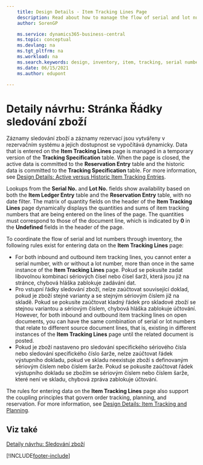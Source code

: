 ```yaml
---
    title: Design Details - Item Tracking Lines Page
    description: Read about how to manage the flow of serial and lot numbers in your inventory using the Item Tracking Lines page.
    author: SorenGP

    ms.service: dynamics365-business-central
    ms.topic: conceptual
    ms.devlang: na
    ms.tgt_pltfrm: na
    ms.workload: na
    ms.search.keywords: design, inventory, item, tracking, serial number, lot number
    ms.date: 06/15/2021
    ms.author: edupont

---
```

# Detaily návrhu: Stránka Řádky sledování zboží
Záznamy sledování zboží a záznamy rezervací jsou vytvářeny v rezervačním systému a jejich dostupnost se vypočítává dynamicky. Data that is entered on the **Item Tracking Lines** page is managed in a temporary version of the **Tracking Specification** table. When the page is closed, the active data is committed to the **Reservation Entry** table and the historic data is committed to the **Tracking Specification** table. For more information, see [Design Details: Active versus Historic Item Tracking Entries](design-details-active-versus-historic-item-tracking-entries.md).

Lookups from the **Serial No.** and **Lot No.** fields show availability based on both the **Item Ledger Entry** table and the **Reservation Entry** table, with no date filter. The matrix of quantity fields on the header of the **Item Tracking Lines** page dynamically displays the quantities and sums of item tracking numbers that are being entered on the lines of the page. The quantities must correspond to those of the document line, which is indicated by **0** in the **Undefined** fields in the header of the page.

To coordinate the flow of serial and lot numbers through inventory, the following rules exist for entering data on the **Item Tracking Lines** page:

* For both inbound and outbound item tracking lines, you cannot enter a serial number, with or without a lot number, more than once in the same instance of the **Item Tracking Lines** page. Pokud se pokusíte zadat libovolnou kombinaci sériových čísel nebo čísel šarží, která jsou již na stránce, chybová hláška zablokuje zadávání dat.
* Pro vstupní řádky sledování zboží, nelze zaúčtovat související doklad, pokud je zboží stejné varianty a se stejným sériovým číslem již na skladě. Pokud se pokusíte zaúčtovat kladný řádek pro skladové zboží se stejnou variantou a sériovým číslem, chybová hláška zablokuje účtování. However, for both inbound and outbound item tracking lines on open documents, you can have the same combination of serial or lot numbers that relate to different source document lines, that is, existing in different instances of the **Item Tracking Lines** page until the related document is posted.
* Pokud je zboží nastaveno pro sledování specifického sériového čísla nebo sledování specifického číslo šarže, nelze zaúčtovat řádek výstupního dokladu, pokud ve skladu neexistuje zboží s definovaným sériovým číslem nebo číslem šarže. Pokud se pokusíte zaúčtovat řádek výstupního dokladu se zbožím se sériovým číslem nebo číslem šarže, které není ve skladu, chybová zpráva zablokuje účtování.

The rules for entering data on the **Item Tracking Lines** page also support the coupling principles that govern order tracking, planning, and reservation. For more information, see [Design Details: Item Tracking and Planning](design-details-item-tracking-and-planning.md).

## Viz také
[Detaily návrhu: Sledování zboží](design-details-item-tracking.md)

[!INCLUDE[footer-include](includes/footer-banner.md)]